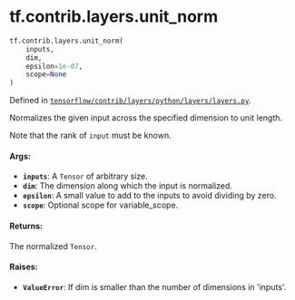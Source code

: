 <div itemscope itemtype="http://developers.google.com/ReferenceObject">
<meta itemprop="name" content="tf.contrib.layers.unit_norm" />
<meta itemprop="path" content="Stable" />
</div>

# tf.contrib.layers.unit_norm

``` python
tf.contrib.layers.unit_norm(
    inputs,
    dim,
    epsilon=1e-07,
    scope=None
)
```



Defined in [`tensorflow/contrib/layers/python/layers/layers.py`](/code/stable/tensorflow/contrib/layers/python/layers/layers.py).

Normalizes the given input across the specified dimension to unit length.

Note that the rank of `input` must be known.

#### Args:

* <b>`inputs`</b>: A `Tensor` of arbitrary size.
* <b>`dim`</b>: The dimension along which the input is normalized.
* <b>`epsilon`</b>: A small value to add to the inputs to avoid dividing by zero.
* <b>`scope`</b>: Optional scope for variable_scope.


#### Returns:

The normalized `Tensor`.


#### Raises:

* <b>`ValueError`</b>: If dim is smaller than the number of dimensions in 'inputs'.